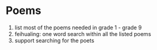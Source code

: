 # Poems
1. list most of the poems needed in grade 1 - grade 9
2. feihualing: one word search within all the listed poems
3. support searching for the poets
